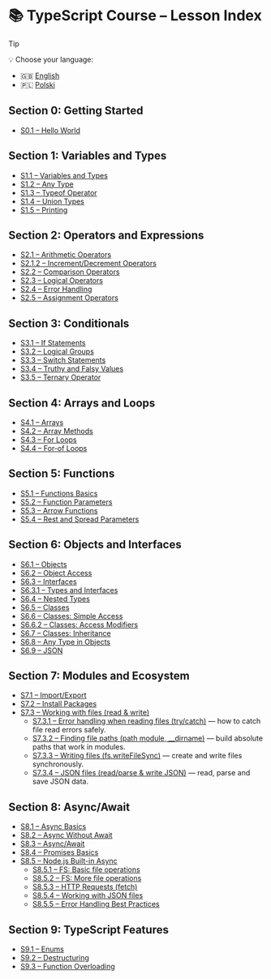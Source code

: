 # 📚 TypeScript Course – Lesson Index

> [!TIP]
> 💡 Choose your language:
>
> - 🇬🇧 [English](./README.md)
> - 🇵🇱 [Polski](./README.pl.md)

## Section 0: Getting Started

- [S0.1 – Hello World](./0-base/1-hello-world.ts)

## Section 1: Variables and Types

- [S1.1 – Variables and Types](./1-variables-and-types/1-vars-types.ts)
- [S1.2 – Any Type](./1-variables-and-types/2-any.ts)
- [S1.3 – Typeof Operator](./1-variables-and-types/3-typeof.ts)
- [S1.4 – Union Types](./1-variables-and-types/4-union-types.ts)
- [S1.5 – Printing](./1-variables-and-types/5-printing.ts)

## Section 2: Operators and Expressions

- [S2.1 – Arithmetic Operators](./2-operators-and-expressions/1-arithmetic.ts)
- [S2.1.2 – Increment/Decrement Operators](./2-operators-and-expressions/1.2-increment-decrement.ts)
- [S2.2 – Comparison Operators](./2-operators-and-expressions/2-comparison.ts)
- [S2.3 – Logical Operators](./2-operators-and-expressions/3-logic.ts)
- [S2.4 – Error Handling](./2-operators-and-expressions/4-error-handling.ts)
- [S2.5 – Assignment Operators](./2-operators-and-expressions/5-assignment.ts)

## Section 3: Conditionals

- [S3.1 – If Statements](./3-conditionals/1-if-statement.ts)
- [S3.2 – Logical Groups](./3-conditionals/2-logical-groups.ts)
- [S3.3 – Switch Statements](./3-conditionals/3-switch-statements.ts)
- [S3.4 – Truthy and Falsy Values](./3-conditionals/4-truthy-falsy.ts)
- [S3.5 – Ternary Operator](./3-conditionals/5-ternary.ts)

## Section 4: Arrays and Loops

- [S4.1 – Arrays](./4-arrays-and-loops/1-arrays.ts)
- [S4.2 – Array Methods](./4-arrays-and-loops/2-array-methods.ts)
- [S4.3 – For Loops](./4-arrays-and-loops/3-for-loop.ts)
- [S4.4 – For-of Loops](./4-arrays-and-loops/4-for-of-loops.ts)

## Section 5: Functions

- [S5.1 – Functions Basics](./5-functions/1-functions.ts)
- [S5.2 – Function Parameters](./5-functions/2-function-params.ts)
- [S5.3 – Arrow Functions](./5-functions/3-arrow-functions.ts)
- [S5.4 – Rest and Spread Parameters](./5-functions/4-rest-spread-params.ts)

## Section 6: Objects and Interfaces

- [S6.1 – Objects](./6-objects-interfaces/1-objects.ts)
- [S6.2 – Object Access](./6-objects-interfaces/2-object-access.ts)
- [S6.3 – Interfaces](./6-objects-interfaces/3-interfaces.ts)
- [S6.3.1 – Types and Interfaces](./6-objects-interfaces/3.1-types-and-interfaces.ts)
- [S6.4 – Nested Types](./6-objects-interfaces/4-nested-types.ts)
- [S6.5 – Classes](./6-objects-interfaces/5-classes.ts)
- [S6.6 – Classes: Simple Access](./6-objects-interfaces/6-classes-access-simple.ts)
- [S6.6.2 – Classes: Access Modifiers](./6-objects-interfaces/6.2-classes-access.ts)
- [S6.7 – Classes: Inheritance](./6-objects-interfaces/7-classes-inheritance.ts)
- [S6.8 – Any Type in Objects](./6-objects-interfaces/8-any.ts)
- [S6.9 – JSON](./6-objects-interfaces/9-json.ts)

## Section 7: Modules and Ecosystem

- [S7.1 – Import/Export](./7-modules-and-ecosystem/1-import-export.ts)
- [S7.2 – Install Packages](./7-modules-and-ecosystem/2-install-packages.ts)
- [S7.3 – Working with files (read & write)](./7-modules-and-ecosystem/3-files.ts)
  - [S7.3.1 – Error handling when reading files (try/catch)](./7-modules-and-ecosystem/3.2-files-error-handling.ts) — how to catch file read errors safely.
  - [S7.3.2 – Finding file paths (path module, __dirname)](./7-modules-and-ecosystem/3.3-files-path.ts) — build absolute paths that work in modules.
  - [S7.3.3 – Writing files (fs.writeFileSync)](./7-modules-and-ecosystem/3.4-write-files.ts) — create and write files synchronously.
  - [S7.3.4 – JSON files (read/parse & write JSON)](./7-modules-and-ecosystem/3.5-files-json.ts) — read, parse and save JSON data.

## Section 8: Async/Await

- [S8.1 – Async Basics](./8-async-await/1-async-basic.ts)
- [S8.2 – Async Without Await](./8-async-await/2-async-without-await.ts)
- [S8.3 – Async/Await](./8-async-await/3-async-await.ts)
- [S8.4 – Promises Basics](./8-async-await/promises-basics.ts)
- [S8.5 – Node.js Built-in Async](./8-async-await/4-nodejs-builtin-async.ts)
    - [S8.5.1 – FS: Basic file operations](./8-async-await/4.1-nodejs-fs-basic.ts)
    - [S8.5.2 – FS: More file operations](./8-async-await/4.2-nodejs-fs-more.ts)
    - [S8.5.3 – HTTP Requests (fetch)](./8-async-await/4.3-http-requests.ts)
    - [S8.5.4 – Working with JSON files](./8-async-await/4.4-json-files.ts)
    - [S8.5.5 – Error Handling Best Practices](./8-async-await/4.5-error-handling.ts)

## Section 9: TypeScript Features

- [S9.1 – Enums](./9-ts-features/1-enums.ts)
- [S9.2 – Destructuring](./9-ts-features/2-destructuring.ts)
- [S9.3 – Function Overloading](./9-ts-features/3-function-overloading.ts)
